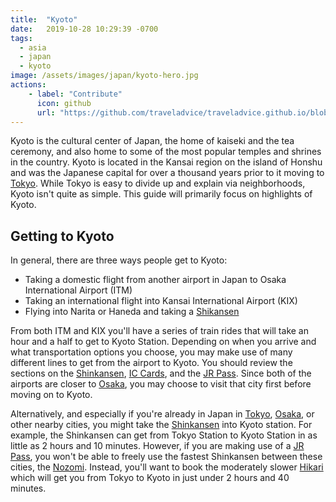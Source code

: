 ```yaml
---
title:  "Kyoto"
date:   2019-10-28 10:29:39 -0700
tags: 
  - asia 
  - japan
  - kyoto
image: /assets/images/japan/kyoto-hero.jpg
actions:
    - label: "Contribute"
      icon: github
      url: "https://github.com/traveladvice/traveladvice.github.io/blob/master/_posts/2019-10-28-kyoto.markdown"
---
```


Kyoto is the cultural center of Japan, the home of kaiseki and the tea ceremony, and also home to some of the most popular temples and shrines in the country.  Kyoto is located in the Kansai region on the island of Honshu and was the Japanese capital for over a thousand years prior to it moving to [Tokyo][tokyo].  While Tokyo is easy to divide up and explain via neighborhoods, Kyoto isn't quite as simple.  This guide will primarily focus on highlights of Kyoto.

## Getting to Kyoto

In general, there are three ways people get to Kyoto:
* Taking a domestic flight from another airport in Japan to Osaka International Airport (ITM)
* Taking an international flight into Kansai International Airport (KIX)
* Flying into Narita or Haneda and taking a [Shikansen][shinkansen]

From both ITM and KIX you'll have a series of train rides that will take an hour and a half to get to Kyoto Station.  Depending on when you arrive and what transportation options you choose, you may make use of many different lines to get from the airport to Kyoto.  You should review the sections on the [Shinkansen][shinkansen], [IC Cards][iccards], and the [JR Pass][jrpass].  Since both of the airports are closer to [Osaka][osaka], you may choose to visit that city first before moving on to Kyoto.

Alternatively, and especially if you're already in Japan in [Tokyo][tokyo], [Osaka][osaka], or other nearby cities, you might take the [Shinkansen][shinkansen] into Kyoto station.  For example, the Shinkansen can get from Tokyo Station to Kyoto Station in as little as 2 hours and 10 minutes.  However, if you are making use of a [JR Pass][jrpass], you won't be able to freely use the fastest Shinkansen between these cities, the [Nozomi](https://en.wikipedia.org/wiki/Nozomi_(train)).  Instead, you'll want to book the moderately slower [Hikari](https://en.wikipedia.org/wiki/Hikari_(train)) which will get you from Tokyo to Kyoto in just under 2 hours and 40 minutes.  

[JRPass]: /Japan/#jr-pass
[ICCards]: /Japan/#ic-cards

[Tokyo]: /tokyo/
[Japan]: /japan/
[Osaka]: /osaka/
[Hokkaido]: /hokkaido/
[Shinkansen]: /Japan/#travelling-between-cities-in-japan-and-the-shinkansens
